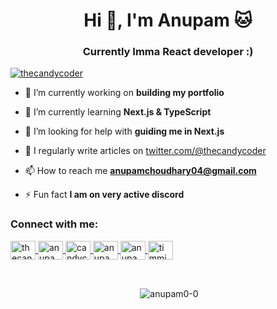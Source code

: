 <h1 align="center">Hi 🥰, I'm Anupam 🐱</h1>
<h3 align="center">Currently Imma React developer :)</h3>


<p align="left"> <a href="https://twitter.com/thecandycoder" target="blank"><img src="https://img.shields.io/twitter/follow/thecandycoder?logo=twitter&style=for-the-badge" alt="thecandycoder" /></a> </p>

- 🔭 I’m currently working on **building my portfolio**

- 🌱 I’m currently learning **Next.js & TypeScript**

- 🤝 I’m looking for help with **guiding me in Next.js**

- 📝 I regularly write articles on [twitter.com/@thecandycoder](twitter.com/@thecandycoder)

- 📫 How to reach me **anupamchoudhary04@gmail.com**

- ⚡ Fun fact **I am on very active discord**

<h3 align="left">Connect with me:</h3>
<p align="left">

<a href="https://twitter.com/thecandycoder" target="blank"><img align="center" src="https://raw.githubusercontent.com/rahuldkjain/github-profile-readme-generator/master/src/images/icons/Social/twitter.svg" alt="thecandycoder" height="30" width="40" />
</a>
<a href="https://linkedin.com/in/anupamchoudhary04" target="blank"><img align="center" src="https://raw.githubusercontent.com/rahuldkjain/github-profile-readme-generator/master/src/images/icons/Social/linked-in-alt.svg" alt="anupamchoudhary04" height="30" width="40" />
</a>
<a href="https://instagram.com/candycoder" target="blank"><img align="center" src="https://raw.githubusercontent.com/rahuldkjain/github-profile-readme-generator/master/src/images/icons/Social/instagram.svg" alt="candycoder" height="30" width="40" />
</a>
<a href="https://www.hackerrank.com/anupam0_0" target="blank"><img align="center" src="https://raw.githubusercontent.com/rahuldkjain/github-profile-readme-generator/master/src/images/icons/Social/hackerrank.svg" alt="anupam0_0" height="30" width="40" />
</a>
<a href="https://www.leetcode.com/anupam0-0" target="blank"><img align="center" src="https://raw.githubusercontent.com/rahuldkjain/github-profile-readme-generator/master/src/images/icons/Social/leet-code.svg" alt="anupam0-0" height="30" width="40" />
</a>
<a href="https://auth.geeksforgeeks.org/user/timmie/profile" target="blank"><img align="center" src="https://raw.githubusercontent.com/rahuldkjain/github-profile-readme-generator/master/src/images/icons/Social/geeks-for-geeks.svg" alt="timmie/profile" height="30" width="40" /></a>
</p>


<br>

<p align="center">&nbsp;<img align="center" src="https://github-readme-stats.vercel.app/api?username=anupam0-0&show_icons=true&locale=en" alt="anupam0-0" /></p>
